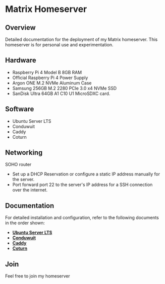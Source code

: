 # Matrix Homeserver

## Overview

Detailed documentation for the deployment of my Matrix homeserver.
This homeserver is for personal use and experimentation.

## Hardware

- Raspberry Pi 4 Model B 8GB RAM
- Official Raspberry Pi 4 Power Supply
- Argon ONE M.2 NVMe Aluminum Case
- Samsung 256GB M.2 2280 PCIe 3.0 x4 NVMe SSD
- SanDisk Ultra 64GB A1 C10 U1 MicroSDXC card.

## Software

- Ubuntu Server LTS
- Conduwuit
- Caddy
- Coturn

## Networking

SOHO router

- Set up a DHCP Reservation or configure a static IP address manually for the server.
- Port forward port 22 to the server's IP address for a SSH connection over the internet.

## Documentation

For detailed installation and configuration, refer to the following documents in the order shown:

- **[Ubuntu Server LTS](UBUNTU.md)**
- **[Conduwuit](CONDUWUIT.md)**
- **[Caddy](CADDY.md)**
- **[Coturn](COTURN.md)**

## Join

Feel free to join my homeserver
